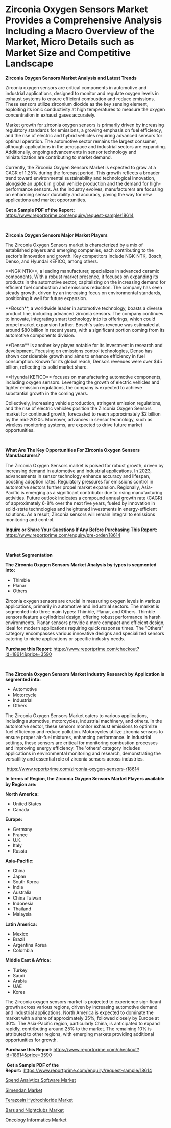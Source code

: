 <p><h1>Zirconia Oxygen Sensors Market Provides a Comprehensive Analysis Including a Macro Overview of the Market, Micro Details such as Market Size and Competitive Landscape</h1></p><p><strong>Zirconia Oxygen Sensors Market Analysis and Latest Trends</strong></p>
<p><p>Zirconia oxygen sensors are critical components in automotive and industrial applications, designed to monitor and regulate oxygen levels in exhaust systems to ensure efficient combustion and reduce emissions. These sensors utilize zirconium dioxide as the key sensing element, exploiting its ionic conductivity at high temperatures to measure the oxygen concentration in exhaust gases accurately. </p><p>Market growth for zirconia oxygen sensors is primarily driven by increasing regulatory standards for emissions, a growing emphasis on fuel efficiency, and the rise of electric and hybrid vehicles requiring advanced sensors for optimal operation. The automotive sector remains the largest consumer, although applications in the aerospace and industrial sectors are expanding. Additionally, ongoing advancements in sensor technology and miniaturization are contributing to market demand.</p><p>Currently, the Zirconia Oxygen Sensors Market is expected to grow at a CAGR of 1.25% during the forecast period. This growth reflects a broader trend toward environmental sustainability and technological innovation, alongside an uptick in global vehicle production and the demand for high-performance sensors. As the industry evolves, manufacturers are focusing on enhancing sensor durability and accuracy, paving the way for new applications and market opportunities.</p></p>
<p><strong>Get a Sample PDF of the Report:&nbsp;</strong> <a href="https://www.reportprime.com/enquiry/request-sample/18614?utm_campaign=75&utm_medium=2&utm_source=Github&utm_content=ia&utm_term=21112024&utm_id=zirconia-oxygen-sensors">https://www.reportprime.com/enquiry/request-sample/18614</a></p>
<p>&nbsp;</p>
<p><strong>Zirconia Oxygen Sensors Major Market Players</strong></p>
<p><p>The Zirconia Oxygen Sensors market is characterized by a mix of established players and emerging companies, each contributing to the sector's innovation and growth. Key competitors include NGK-NTK, Bosch, Denso, and Hyundai KEFICO, among others.</p><p>**NGK-NTK**, a leading manufacturer, specializes in advanced ceramic components. With a robust market presence, it focuses on expanding its products in the automotive sector, capitalizing on the increasing demand for efficient fuel combustion and emissions reduction. The company has seen steady growth, driven by an increasing focus on environmental standards, positioning it well for future expansion.</p><p>**Bosch**, a worldwide leader in automotive technology, boasts a diverse product line, including advanced zirconia sensors. The company continues to innovate, integrating smart technology into its offerings, which could propel market expansion further. Bosch's sales revenue was estimated at around $80 billion in recent years, with a significant portion coming from its automotive components division.</p><p>**Denso** is another key player notable for its investment in research and development. Focusing on emissions control technologies, Denso has shown considerable growth and aims to enhance efficiency in fuel consumption. Known for its global reach, Denso’s revenues were over $45 billion, reflecting its solid market share.</p><p>**Hyundai KEFICO** focuses on manufacturing automotive components, including oxygen sensors. Leveraging the growth of electric vehicles and tighter emission regulations, the company is expected to achieve substantial growth in the coming years.</p><p>Collectively, increasing vehicle production, stringent emission regulations, and the rise of electric vehicles position the Zirconia Oxygen Sensors market for continued growth, forecasted to reach approximately $2 billion by the mid-2020s. Moreover, advances in sensor technology, such as wireless monitoring systems, are expected to drive future market opportunities.</p></p>
<p>&nbsp;</p>
<p><strong>What Are The Key Opportunities For Zirconia Oxygen Sensors Manufacturers?</strong></p>
<p><p>The Zirconia Oxygen Sensors market is poised for robust growth, driven by increasing demand in automotive and industrial applications. In 2023, advancements in sensor technology enhance accuracy and lifespan, boosting adoption rates. Regulatory pressures for emissions control in automotive sectors further propel market expansion. Regionally, Asia-Pacific is emerging as a significant contributor due to rising manufacturing activities. Future outlook indicates a compound annual growth rate (CAGR) of approximately 6-8% over the next five years, fueled by innovation in solid-state technologies and heightened investments in energy-efficient solutions. As a result, Zirconia sensors will remain integral to emissions monitoring and control.</p></p>
<p><strong>Inquire or Share Your Questions If Any Before Purchasing This Report:</strong> <a href="https://www.reportprime.com/enquiry/pre-order/18614?utm_campaign=75&utm_medium=2&utm_source=Github&utm_content=ia&utm_term=21112024&utm_id=zirconia-oxygen-sensors">https://www.reportprime.com/enquiry/pre-order/18614</a></p>
<p>&nbsp;</p>
<p><strong>Market Segmentation</strong></p>
<p><strong>The Zirconia Oxygen Sensors Market Analysis by types is segmented into:</strong></p>
<p><ul><li>Thimble</li><li>Planar</li><li>Others</li></ul></p>
<p><p>Zirconia oxygen sensors are crucial in measuring oxygen levels in various applications, primarily in automotive and industrial sectors. The market is segmented into three main types: Thimble, Planar, and Others. Thimble sensors feature a cylindrical design, offering robust performance in harsh environments. Planar sensors provide a more compact and efficient design, ideal for modern applications requiring quick response times. The "Others" category encompasses various innovative designs and specialized sensors catering to niche applications or specific industry needs.</p></p>
<p><strong>Purchase this Report:&nbsp;</strong><a href="https://www.reportprime.com/checkout?id=18614&price=3590&utm_campaign=75&utm_medium=2&utm_source=Github&utm_content=ia&utm_term=21112024&utm_id=zirconia-oxygen-sensors">https://www.reportprime.com/checkout?id=18614&price=3590</a></p>
<p>&nbsp;</p>
<p><strong>The Zirconia Oxygen Sensors Market Industry Research by Application is segmented into:</strong></p>
<p><ul><li>Automotive</li><li>Motorcycle</li><li>Industrial</li><li>Others</li></ul></p>
<p><p>The Zirconia Oxygen Sensors Market caters to various applications, including automotive, motorcycles, industrial machinery, and others. In the automotive sector, these sensors monitor exhaust emissions to optimize fuel efficiency and reduce pollution. Motorcycles utilize zirconia sensors to ensure proper air-fuel mixtures, enhancing performance. In industrial settings, these sensors are critical for monitoring combustion processes and improving energy efficiency. The 'others' category includes applications in environmental monitoring and research, demonstrating the versatility and essential role of zirconia sensors across industries.</p></p>
<p><a href="https://www.reportprime.com/zirconia-oxygen-sensors-r18614?utm_campaign=75&utm_medium=2&utm_source=Github&utm_content=ia&utm_term=21112024&utm_id=zirconia-oxygen-sensors">&nbsp;https://www.reportprime.com/zirconia-oxygen-sensors-r18614</a></p>
<p><strong>In terms of Region, the Zirconia Oxygen Sensors Market Players available by Region are:</strong></p>
<p>
    <p> <strong> North America: </strong>
        <ul>
            <li>United States</li>
            <li>Canada</li>
        </ul>
        </p> 
    <p> <strong> Europe: </strong>
        <ul>
            <li>Germany</li>
            <li>France</li>
            <li>U.K.</li>
            <li>Italy</li>
            <li>Russia</li>
        </ul>
        </p> 
    <p> <strong> Asia-Pacific: </strong>
        <ul>
            <li>China</li>
            <li>Japan</li>
            <li>South Korea</li>
            <li>India</li>
            <li>Australia</li>
            <li>China Taiwan</li>
            <li>Indonesia</li>
            <li>Thailand</li>
            <li>Malaysia</li>
        </ul>
        </p> 
    <p> <strong> Latin America: </strong>
        <ul>
            <li>Mexico</li>
            <li>Brazil</li>
            <li>Argentina Korea</li>
            <li>Colombia</li>
        </ul>
        </p> 
    <p> <strong> Middle East & Africa: </strong>
        <ul>
            <li>Turkey</li>
            <li>Saudi</li>
            <li>Arabia</li>
            <li>UAE</li>
            <li>Korea</li>
        </ul>
    </p>
    </p>
<p><p>The Zirconia oxygen sensors market is projected to experience significant growth across various regions, driven by increasing automotive demand and industrial applications. North America is expected to dominate the market with a share of approximately 35%, followed closely by Europe at 30%. The Asia-Pacific region, particularly China, is anticipated to expand rapidly, contributing around 25% to the market. The remaining 10% is attributed to other regions, with emerging markets providing additional opportunities for growth.</p></p>
<p><strong>Purchase this Report: </strong><a href="https://www.reportprime.com/checkout?id=18614&price=3590&utm_campaign=75&utm_medium=2&utm_source=Github&utm_content=ia&utm_term=21112024&utm_id=zirconia-oxygen-sensors">https://www.reportprime.com/checkout?id=18614&price=3590</a></p>
<p>&nbsp;<strong>Get a Sample PDF of the Report:&nbsp;&nbsp;</strong><a href="https://www.reportprime.com/enquiry/request-sample/18614?utm_campaign=75&utm_medium=2&utm_source=Github&utm_content=ia&utm_term=21112024&utm_id=zirconia-oxygen-sensors">https://www.reportprime.com/enquiry/request-sample/18614</a></p>
<p><strong></strong></p>
<p><p><a href="https://www.linkedin.com/pulse/comprehensive-overview-spend-analytics-software-market-projected-fhkne?utm_campaign=75&utm_medium=2&utm_source=Github&utm_content=ia&utm_term=21112024&utm_id=zirconia-oxygen-sensors">Spend Analytics Software Market</a></p><p><a href="https://issuu.com/reportprime-2/docs/simendan-market-size-2030.pptx_a6f5bc6edd9fe5?utm_campaign=75&utm_medium=2&utm_source=Github&utm_content=ia&utm_term=21112024&utm_id=zirconia-oxygen-sensors">Simendan Market</a></p><p><a href="https://issuu.com/reportprime-2/docs/terazosin-hydrochloride-market-size_9d2da179bb0366?utm_campaign=75&utm_medium=2&utm_source=Github&utm_content=ia&utm_term=21112024&utm_id=zirconia-oxygen-sensors">Terazosin Hydrochloride Market</a></p><p><a href="https://www.linkedin.com/pulse/exploring-bars-nightclubs-market-industry-revenue-insights-mxdve?utm_campaign=75&utm_medium=2&utm_source=Github&utm_content=ia&utm_term=21112024&utm_id=zirconia-oxygen-sensors">Bars and Nightclubs Market</a></p><p><a href="https://www.linkedin.com/pulse/oncology-informatics-market-growth-forecast-size-projected-8krfe?utm_campaign=75&utm_medium=2&utm_source=Github&utm_content=ia&utm_term=21112024&utm_id=zirconia-oxygen-sensors">Oncology Informatics Market</a></p></p>